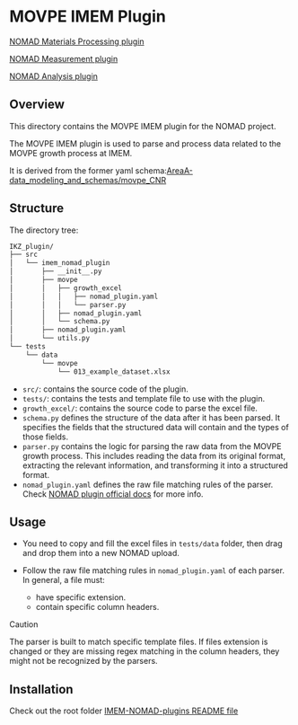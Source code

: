# MOVPE IMEM Plugin

[NOMAD Materials Processing plugin](https://github.com/FAIRmat-NFDI/nomad-material-processing)

[NOMAD Measurement plugin](https://github.com/FAIRmat-NFDI/nomad-measurements)

[NOMAD Analysis plugin](https://github.com/FAIRmat-NFDI/nomad-analysis)

## Overview

This directory contains the MOVPE IMEM plugin for the NOMAD project.

The MOVPE IMEM plugin is used to parse and process data related to the MOVPE growth process at IMEM.

It is derived from the former yaml schema:[AreaA-data_modeling_and_schemas/movpe_CNR](https://github.com/FAIRmat-NFDI/AreaA-data_modeling_and_schemas/tree/main/movpe_CNR)

## Structure

The directory tree:

```bash
IKZ_plugin/
├── src
│   └── imem_nomad_plugin
│       ├── __init__.py
│       ├── movpe
│       │   ├── growth_excel
│       │   │   ├── nomad_plugin.yaml
│       │   │   └── parser.py
│       │   ├── nomad_plugin.yaml
│       │   └── schema.py
│       ├── nomad_plugin.yaml
│       └── utils.py
└── tests
    └── data
        └── movpe
            └── 013_example_dataset.xlsx
```

- `src/`: contains the source code of the plugin.
- `tests/`: contains the tests and template file to use with the plugin.
- `growth_excel/`: contains the source code to parse the excel file.
- `schema.py` defines the structure of the data after it has been parsed. It specifies the fields that the structured data will contain and the types of those fields.
- `parser.py` contains the logic for parsing the raw data from the MOVPE growth process. This includes reading the data from its original format, extracting the relevant information, and transforming it into a structured format.
- `nomad_plugin.yaml` defines the raw file matching rules of the parser. Check [NOMAD plugin official docs](https://nomad-lab.eu/prod/v1/staging/docs/howto/customization/plugins_dev.html#parser-plugin-metadata) for more info.

## Usage

- You need to copy and fill the excel files in `tests/data` folder, then drag and drop them into a new NOMAD upload.

- Follow the raw file matching rules in `nomad_plugin.yaml` of each parser. In general, a file must:
  - have specific extension.
  - contain specific column headers.

> [!CAUTION]
> The parser is built to match specific template files. If files extension is changed or they are missing regex matching in the column headers, they might not be recognized by the parsers.


## Installation

Check out the root folder [IMEM-NOMAD-plugins README file](https://github.com/IMEM-CNR-Parma/IMEM-NOMAD-plugins)